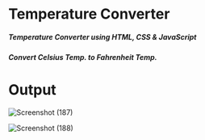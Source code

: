 # Temperature Converter

##### Temperature Converter  using HTML, CSS & JavaScript

##### Convert Celsius Temp. to Fahrenheit Temp.

# Output

![Screenshot (187)](https://github.com/sourodeep-paul/Temperature-Converter/assets/57056047/80551e92-ea7f-46b5-8fc7-11974c1c114d)

![Screenshot (188)](https://github.com/sourodeep-paul/Temperature-Converter/assets/57056047/04fa1755-06cc-44f5-b31c-a23516e01819)
